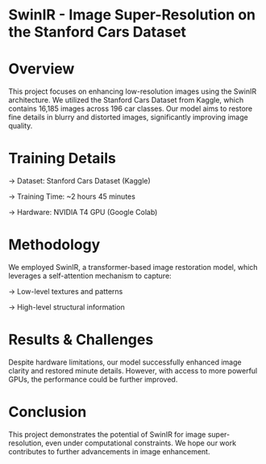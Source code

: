 # SwinIR - Image Super-Resolution on the Stanford Cars Dataset
# Overview
This project focuses on enhancing low-resolution images using the SwinIR architecture. We utilized the Stanford Cars Dataset from Kaggle, which contains 16,185 images across 196 car classes. Our model aims to restore fine details in blurry and distorted images, significantly improving image quality.

# Training Details
-> Dataset: Stanford Cars Dataset (Kaggle)

-> Training Time: ~2 hours 45 minutes

-> Hardware: NVIDIA T4 GPU (Google Colab)

# Methodology
We employed SwinIR, a transformer-based image restoration model, which leverages a self-attention mechanism to capture:

-> Low-level textures and patterns

-> High-level structural information

# Results & Challenges
Despite hardware limitations, our model successfully enhanced image clarity and restored minute details. However, with access to more powerful GPUs, the performance could be further improved.

# Conclusion
This project demonstrates the potential of SwinIR for image super-resolution, even under computational constraints. We hope our work contributes to further advancements in image enhancement.
